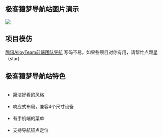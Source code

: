 <h2>极客猿梦导航站图片演示</h2>
<img src="http://www.zcbboke.com/wp-content/uploads/2018/01/geeknav.gif"/>

<h2>项目模仿</h2>
<a href="http://www.alloyteam.com/nav/">腾讯AlloyTeam前端团队导航</a>
写码不易，如果些项目对你有用，请帮忙点颗星（star)
<h2>极客猿梦导航站特色</h2>
<ul>
  <li>简洁好看的风格</li>
  <li>响应式布局，兼容4个尺寸设备</li>
  <li>有手机端的菜单</li>
  <li>支持导航锚点定位</li>
</ul>
